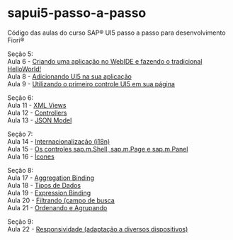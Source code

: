 # sapui5-passo-a-passo
Código das aulas do curso SAP® UI5 passo a passo para desenvolvimento Fiori®

Seção 5:<br />
Aula 6 - <a href="https://github.com/gurizilla/sapui5-passo-a-passo/tree/main/criando-uma-aplicacao">Criando uma aplicação no WebIDE e fazendo o tradicional HelloWorld!</a>  
Aula 8 - <a href="https://github.com/gurizilla/sapui5-passo-a-passo/tree/main/adicionando-ui5-na-sua-aplicacao">Adicionando UI5 na sua aplicação</a>  
Aula 9 - <a href="https://github.com/gurizilla/sapui5-passo-a-passo/tree/main/utilizando-o-primeiro-controle-ui5">Utilizando o primeiro controle UI5 em sua página</a>  

Seção 6:<br />
Aula 11 - <a href="https://github.com/gurizilla/sapui5-passo-a-passo/tree/main/xml-views">XML Views</a>  
Aula 12 - <a href="https://github.com/gurizilla/sapui5-passo-a-passo/tree/main/controllers">Controllers</a>  
Aula 13 - <a href="https://github.com/gurizilla/sapui5-passo-a-passo/tree/main/JSON-model">JSON Model</a>  

Seção 7:<br />
Aula 14 - <a href="https://github.com/gurizilla/sapui5-passo-a-passo/tree/main/i18n">Internacionalização (i18n)</a>  
Aula 15 - <a href="https://github.com/gurizilla/sapui5-passo-a-passo/tree/main/shell-page-panel">Os controles sap.m.Shell, sap.m.Page e sap.m.Panel</a>  
Aula 16 - <a href="https://github.com/gurizilla/sapui5-passo-a-passo/tree/main/icones">Ícones</a>

Seção 8:<br />
Aula 17 - <a href="https://github.com/gurizilla/sapui5-passo-a-passo/tree/main/aggregation-bindin">Aggregation Binding</a>  
Aula 18 - <a href="https://github.com/gurizilla/sapui5-passo-a-passo/tree/main/tipos-de-dados">Tipos de Dados</a>  
Aula 19 - <a href="https://github.com/gurizilla/sapui5-passo-a-passo/tree/main/expression-binding">Expression Binding</a>  
Aula 20 - <a href="https://github.com/gurizilla/sapui5-passo-a-passo/tree/main/filtrando-campo-de-busca">Filtrando (campo de busca</a>  
Aula 21 - <a href="https://github.com/gurizilla/sapui5-passo-a-passo/tree/main/ordenando-e-agrupando">Ordenando e Agrupando</a>  

Seção 9:<br />
Aula 22 - <a href="https://github.com/gurizilla/sapui5-passo-a-passo/tree/main/responsividade">Responsividade (adaptação a diversos dispositivos)</a>

